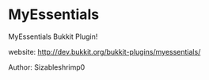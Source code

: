 MyEssentials
============

MyEssentials Bukkit Plugin!

website: http://dev.bukkit.org/bukkit-plugins/myessentials/

Author: Sizableshrimp0
